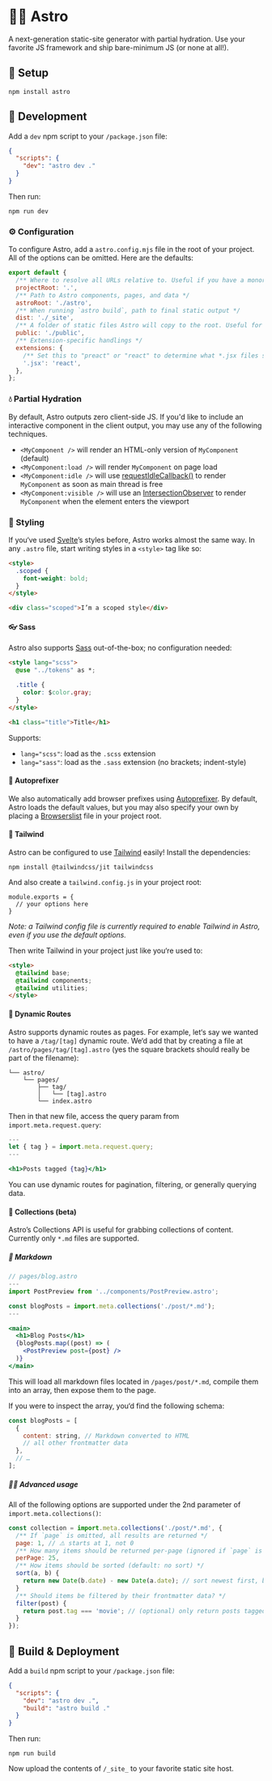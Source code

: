 # 👩‍🚀 Astro

A next-generation static-site generator with partial hydration. Use your favorite JS framework and ship bare-minimum JS (or none at all!).

## 🔧 Setup

```
npm install astro
```

## 🧞 Development

Add a `dev` npm script to your `/package.json` file:

```json
{
  "scripts": {
    "dev": "astro dev ."
  }
}
```

Then run:

```
npm run dev
```

### ⚙️ Configuration

To configure Astro, add a `astro.config.mjs` file in the root of your project. All of the options can be omitted. Here are the defaults:

```js
export default {
  /** Where to resolve all URLs relative to. Useful if you have a monorepo project. */
  projectRoot: '.',
  /** Path to Astro components, pages, and data */
  astroRoot: './astro',
  /** When running `astro build`, path to final static output */
  dist: './_site',
  /** A folder of static files Astro will copy to the root. Useful for favicons, images, and other files that don‘t need processing. */
  public: './public',
  /** Extension-specific handlings */
  extensions: {
    /** Set this to "preact" or "react" to determine what *.jsx files should load */
    '.jsx': 'react',
  },
};
```

### 💧 Partial Hydration

By default, Astro outputs zero client-side JS. If you'd like to include an interactive component in the client output, you may use any of the following techniques.

- `<MyComponent />` will render an HTML-only version of `MyComponent` (default)
- `<MyComponent:load />` will render `MyComponent` on page load
- `<MyComponent:idle />` will use [requestIdleCallback()][request-idle-cb] to render `MyComponent` as soon as main thread is free
- `<MyComponent:visible />` will use an [IntersectionObserver][intersection-observer] to render `MyComponent` when the element enters the viewport

### 💅 Styling

If you‘ve used [Svelte][svelte]’s styles before, Astro works almost the same way. In any `.astro` file, start writing styles in a `<style>` tag like so:

```html
<style>
  .scoped {
    font-weight: bold;
  }
</style>

<div class="scoped">I’m a scoped style</div>
```

#### 👓 Sass

Astro also supports [Sass][sass] out-of-the-box; no configuration needed:

```html
<style lang="scss">
  @use "../tokens" as *;

  .title {
    color: $color.gray;
  }
</style>

<h1 class="title">Title</h1>
```

Supports:

- `lang="scss"`: load as the `.scss` extension
- `lang="sass"`: load as the `.sass` extension (no brackets; indent-style)

#### 🦊 Autoprefixer

We also automatically add browser prefixes using [Autoprefixer][autoprefixer]. By default, Astro loads the default values, but you may also specify your own by placing a [Browserslist][browserslist] file in your project root.

#### 🍃 Tailwind

Astro can be configured to use [Tailwind][tailwind] easily! Install the dependencies:

```
npm install @tailwindcss/jit tailwindcss
```

And also create a `tailwind.config.js` in your project root:

```
module.exports = {
  // your options here
}
```

_Note: a Tailwind config file is currently required to enable Tailwind in Astro, even if you use the default options._

Then write Tailwind in your project just like you‘re used to:

```html
<style>
  @tailwind base;
  @tailwind components;
  @tailwind utilities;
</style>
```

#### 🚥 Dynamic Routes

Astro supports dynamic routes as pages. For example, let‘s say we wanted to have a `/tag/[tag]` dynamic route. We‘d add that by creating a file at `/astro/pages/tag/[tag].astro` (yes the square brackets should really be part of the filename):

```
└── astro/
    └── pages/
        ├── tag/
        │   └── [tag].astro
        └── index.astro
```

Then in that new file, access the query param from `import.meta.request.query`:

```jsx
---
let { tag } = import.meta.request.query;
---

<h1>Posts tagged {tag}</h1>
```

You can use dynamic routes for pagination, filtering, or generally querying data.

#### 🍱 Collections (beta)

Astro’s Collections API is useful for grabbing collections of content. Currently only `*.md` files are supported.

##### 🔽 Markdown

```jsx
// pages/blog.astro
---
import PostPreview from '../components/PostPreview.astro';

const blogPosts = import.meta.collections('./post/*.md');
---

<main>
  <h1>Blog Posts</h1>
  {blogPosts.map((post) => (
    <PostPreview post={post} />
  )}
</main>
```

This will load all markdown files located in `/pages/post/*.md`, compile them into an array, then expose them to the page.

If you were to inspect the array, you‘d find the following schema:

```js
const blogPosts = [
  {
    content: string, // Markdown converted to HTML
    // all other frontmatter data
  },
  // …
];
```

##### 🧑‍🍳 Advanced usage

All of the following options are supported under the 2nd parameter of `import.meta.collections()`:

```js
const collection = import.meta.collections('./post/*.md', {
  /** If `page` is omitted, all results are returned */
  page: 1, // ⚠️ starts at 1, not 0
  /** How many items should be returned per-page (ignored if `page` is missing; default: 25) */
  perPage: 25,
  /** How items should be sorted (default: no sort) */
  sort(a, b) {
    return new Date(b.date) - new Date(a.date); // sort newest first, by `date` in frontmatter
  }
  /** Should items be filtered by their frontmatter data? */
  filter(post) {
    return post.tag === 'movie'; // (optional) only return posts tagged "movie"
  }
});
```

## 🚀 Build & Deployment

Add a `build` npm script to your `/package.json` file:

```json
{
  "scripts": {
    "dev": "astro dev .",
    "build": "astro build ."
  }
}
```

Then run:

```
npm run build
```

Now upload the contents of `/_site_` to your favorite static site host.

[autoprefixer]: https://github.com/postcss/autoprefixer
[browserslist]: https://github.com/browserslist/browserslist
[intersection-observer]: https://developer.mozilla.org/en-US/docs/Web/API/Intersection_Observer_API
[request-idle-cb]: https://developer.mozilla.org/en-US/docs/Web/API/Window/requestIdleCallback
[sass]: https://sass-lang.com/
[svelte]: https://svelte.dev
[tailwind]: https://tailwindcss.com
